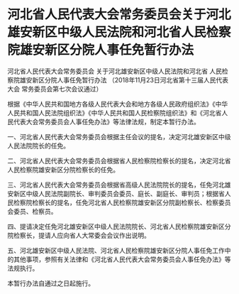 # 河北省人民代表大会常务委员会关于河北雄安新区中级人民法院和河北省人民检察院雄安新区分院人事任免暂行办法

<!-- INFO END -->

河北省人民代表大会常务委员会 关于河北雄安新区中级人民法院和河北省 人民检察院雄安新区分院人事任免暂行办法 （2018年11月23日河北省第十三届人民代表大会 常务委员会第七次会议通过）

根据《中华人民共和国地方各级人民代表大会和地方各级人民政府组织法》《中华人民共和国人民法院组织法》《中华人民共和国人民检察院组织法》和《河北省人民代表大会常务委员会人事任免办法》等法律法规，制定本暂行办法。

一、河北省人民代表大会常务委员会根据主任会议的提名，决定河北雄安新区中级人民法院院长的任免。

二、河北省人民代表大会常务委员会根据省人民检察院检察长的提名，决定河北省人民检察院雄安新区分院检察长的任免。

三、河北省人民代表大会常务委员会根据省高级人民法院院长的提名，任免河北雄安新区中级人民法院副院长、审判委员会委员、庭长、副庭长、审判员；根据省人民检察院检察长的提名，任免河北省人民检察院雄安新区分院副检察长、检察委员会委员、检察员。

四、提请决定任免河北雄安新区中级人民法院院长、河北省人民检察院雄安新区分院检察长，提请人应向省人大常委会会议作出说明。

五、河北雄安新区中级人民法院、河北省人民检察院雄安新区分院人事任免工作中的其他事项，参照有关法律和《河北省人民代表大会常务委员会人事任免办法》等法规执行。

本暂行办法自通过之日起施行。
